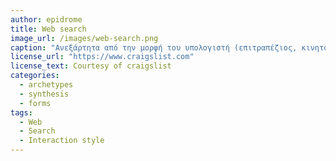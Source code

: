 ```yaml
---
author: epidrome
title: Web search 
image_url: /images/web-search.png
caption: "Ανεξάρτητα από την μορφή του υπολογιστή (επιτραπέζιος, κινητός), για περισσότερο από δύο δεκαετίες, η ανάκτηση πληροφορίας και η διάδραση με το σύστημα των ιστοσελίδων είναι τόσο τεχνολογικά όσο και συμπεριφορικά ο πιο διαχρονικός και δημοφιλής τρόπος διάδρασης ανθρώπου και υπολογιστή." 
license_url: "https://www.craigslist.com" 
license_text: Courtesy of craigslist 
categories:
  - archetypes
  - synthesis 
  - forms
tags:
  - Web 
  - Search
  - Interaction style
---
```

